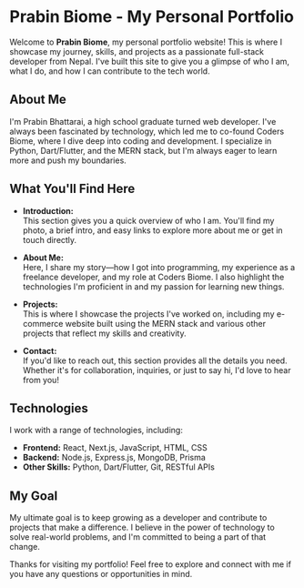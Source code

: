 # Prabin Biome - My Personal Portfolio

Welcome to **Prabin Biome**, my personal portfolio website! This is where I showcase my journey, skills, and projects as a passionate full-stack developer from Nepal. I've built this site to give you a glimpse of who I am, what I do, and how I can contribute to the tech world.

## About Me

I'm Prabin Bhattarai, a high school graduate turned web developer. I've always been fascinated by technology, which led me to co-found Coders Biome, where I dive deep into coding and development. I specialize in Python, Dart/Flutter, and the MERN stack, but I'm always eager to learn more and push my boundaries.

## What You'll Find Here

- **Introduction:**  
  This section gives you a quick overview of who I am. You'll find my photo, a brief intro, and easy links to explore more about me or get in touch directly.

- **About Me:**  
  Here, I share my story—how I got into programming, my experience as a freelance developer, and my role at Coders Biome. I also highlight the technologies I'm proficient in and my passion for learning new things.

- **Projects:**  
  This is where I showcase the projects I've worked on, including my e-commerce website built using the MERN stack and various other projects that reflect my skills and creativity.

- **Contact:**  
  If you'd like to reach out, this section provides all the details you need. Whether it's for collaboration, inquiries, or just to say hi, I'd love to hear from you!

## Technologies

I work with a range of technologies, including:

- **Frontend:** React, Next.js, JavaScript, HTML, CSS
- **Backend:** Node.js, Express.js, MongoDB, Prisma
- **Other Skills:** Python, Dart/Flutter, Git, RESTful APIs

## My Goal

My ultimate goal is to keep growing as a developer and contribute to projects that make a difference. I believe in the power of technology to solve real-world problems, and I'm committed to being a part of that change.

Thanks for visiting my portfolio! Feel free to explore and connect with me if you have any questions or opportunities in mind.

